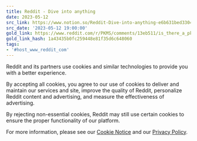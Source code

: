 ```yaml
---
title: Reddit - Dive into anything
date: 2023-05-12
src_link: https://www.notion.so/Reddit-Dive-into-anything-e6b631bed3304a8898cd858d4b2462f8
src_date: '2023-05-12 19:00:00'
gold_link: https://www.reddit.com/r/PKMS/comments/13eb511/is_there_a_pkm_app_that_has_a_graph_view_and/?rdt=0
gold_link_hash: 1a43435b0fc259448e81f35d6c648060
tags:
- '#host_www_reddit_com'
---
```




 Reddit and its partners use cookies and similar technologies to provide you with a better experience.
 



 By accepting all cookies, you agree to our use of cookies to deliver and maintain our services and site, improve the quality of Reddit, personalize Reddit content and advertising, and measure the effectiveness of advertising.
 



 By rejecting non-essential cookies, Reddit may still use certain cookies to ensure the proper functionality of our platform.
 



 For more information, please see our
 [Cookie Notice](https://reddit.com/en-us/policies/cookies)
 and our
 [Privacy Policy](https://reddit.com/en-us/policies/privacy-policy).